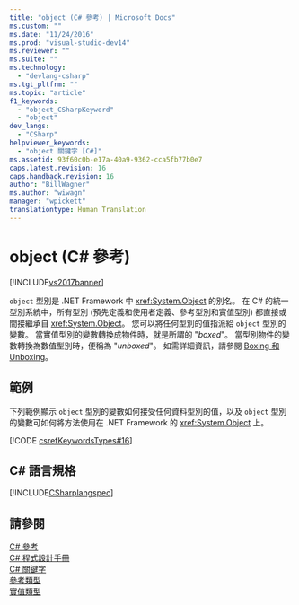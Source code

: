 ```yaml
---
title: "object (C# 參考) | Microsoft Docs"
ms.custom: ""
ms.date: "11/24/2016"
ms.prod: "visual-studio-dev14"
ms.reviewer: ""
ms.suite: ""
ms.technology: 
  - "devlang-csharp"
ms.tgt_pltfrm: ""
ms.topic: "article"
f1_keywords: 
  - "object_CSharpKeyword"
  - "object"
dev_langs: 
  - "CSharp"
helpviewer_keywords: 
  - "object 關鍵字 [C#]"
ms.assetid: 93f60c0b-e17a-40a9-9362-cca5fb77b0e7
caps.latest.revision: 16
caps.handback.revision: 16
author: "BillWagner"
ms.author: "wiwagn"
manager: "wpickett"
translationtype: Human Translation
---
```

# object (C# 參考)
[!INCLUDE[vs2017banner](../../../csharp/includes/vs2017banner.md)]

`object` 型別是 .NET Framework 中 <xref:System.Object> 的別名。  在 C\# 的統一型別系統中，所有型別 \(預先定義和使用者定義、參考型別和實值型別\) 都直接或間接繼承自 <xref:System.Object>。  您可以將任何型別的值指派給 `object` 型別的變數。  當實值型別的變數轉換成物件時，就是所謂的 "*boxed*"。  當型別物件的變數轉換為數值型別時，便稱為 "*unboxed*"。  如需詳細資訊，請參閱 [Boxing 和 Unboxing](../../../csharp/programming-guide/types/boxing-and-unboxing.md)。  
  
## 範例  
 下列範例顯示 `object` 型別的變數如何接受任何資料型別的值，以及 `object` 型別的變數可如何將方法使用在 .NET Framework 的 <xref:System.Object> 上。  
  
 [!CODE [csrefKeywordsTypes#16](../CodeSnippet/VS_Snippets_VBCSharp/csrefKeywordsTypes#16)]  
  
## C\# 語言規格  
 [!INCLUDE[CSharplangspec](../../../csharp/language-reference/keywords/includes/csharplangspec_md.md)]  
  
## 請參閱  
 [C\# 參考](../../../csharp/language-reference/index.md)   
 [C\# 程式設計手冊](../../../csharp/programming-guide/index.md)   
 [C\# 關鍵字](../../../csharp/language-reference/keywords/index.md)   
 [參考類型](../../../csharp/language-reference/keywords/reference-types.md)   
 [實值類型](../../../csharp/language-reference/keywords/value-types.md)